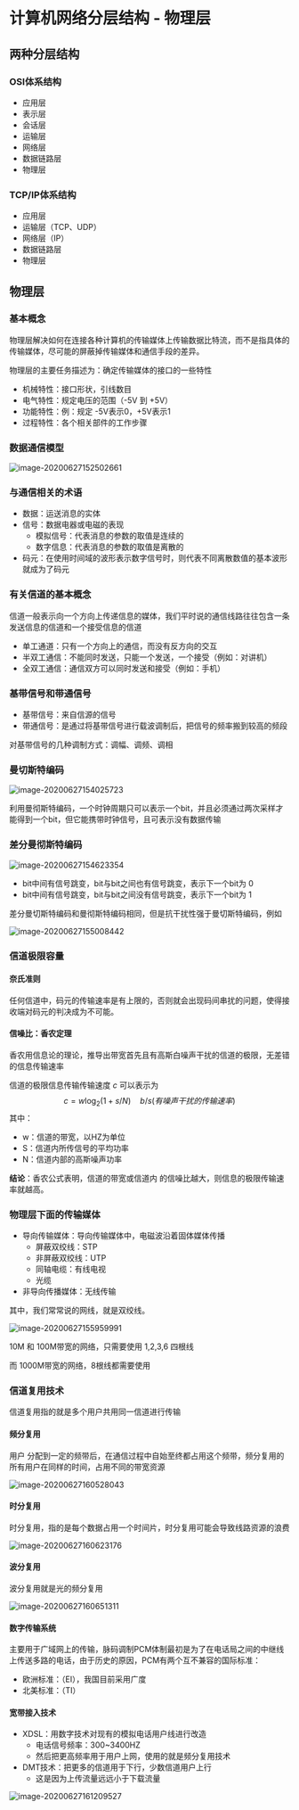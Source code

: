 # 计算机网络分层结构 - 物理层

## 两种分层结构

### OSI体系结构

- 应用层
- 表示层
- 会话层
- 运输层
- 网络层
- 数据链路层
- 物理层

### TCP/IP体系结构

- 应用层
- 运输层（TCP、UDP）
- 网络层（IP）
- 数据链路层
- 物理层



## 物理层

### 基本概念

物理层解决如何在连接各种计算机的传输媒体上传输数据比特流，而不是指具体的传输媒体，尽可能的屏蔽掉传输媒体和通信手段的差异。

物理层的主要任务描述为：确定传输媒体的接口的一些特性

- 机械特性：接口形状，引线数目
- 电气特性：规定电压的范围（-5V 到 +5V）
- 功能特性：例：规定 -5V表示0，+5V表示1
- 过程特性：各个相关部件的工作步骤

### 数据通信模型

![image-20200627152502661](https://cdn.losey.top/blog/image-20200627152502661.png)

### 与通信相关的术语

- 数据：运送消息的实体
- 信号：数据电器或电磁的表现
  - 模拟信号：代表消息的参数的取值是连续的
  - 数字信息：代表消息的参数的取值是离散的
- 码元：在使用时间域的波形表示数字信号时，则代表不同离散数值的基本波形就成为了码元

### 有关信道的基本概念

信道一般表示向一个方向上传递信息的媒体，我们平时说的通信线路往往包含一条发送信息的信道和一个接受信息的信道

- 单工通道：只有一个方向上的通信，而没有反方向的交互
- 半双工通信：不能同时发送，只能一个发送，一个接受（例如：对讲机）
- 全双工通信：通信双方可以同时发送和接受（例如：手机）

### 基带信号和带通信号

- 基带信号：来自信源的信号
- 带通信号：是通过将基带信号进行载波调制后，把信号的频率搬到较高的频段

对基带信号的几种调制方式：调幅、调频、调相

### 曼切斯特编码



![image-20200627154025723](https://cdn.losey.top/blog/image-20200627154025723.png)

利用曼彻斯特编码，一个时钟周期只可以表示一个bit，并且必须通过两次采样才能得到一个bit，但它能携带时钟信号，且可表示没有数据传输

### 差分曼彻斯特编码

![image-20200627154623354](https://cdn.losey.top/blog/image-20200627154623354.png)

- bit中间有信号跳变，bit与bit之间也有信号跳变，表示下一个bit为 0
- bit中间有信号跳变，bit与bit之间没有信号跳变，表示下一个bit为 1

差分曼切斯特编码和曼彻斯特编码相同，但是抗干扰性强于曼切斯特编码，例如

![image-20200627155008442](https://cdn.losey.top/blog/image-20200627155008442.png)

### 信道极限容量

#### 奈氏准则

任何信道中，码元的传输速率是有上限的，否则就会出现码间串扰的问题，使得接收端对码元的判决成为不可能。

#### 信噪比：香农定理

香农用信息论的理论，推导出带宽首先且有高斯白噪声干扰的信道的极限，无差错的信息传输速率

信道的极限信息传输传输速度 $c$ 可以表示为
$$
c=w \log _{2}(1 + s / N) \quad b / s  (有噪声干扰的传输速率)
$$
其中：

- w：信道的带宽，以HZ为单位
- S：信道内所传信号的平均功率
- N：信道内部的高斯噪声功率

**结论**：香农公式表明，信道的带宽或信道内 的信噪比越大，则信息的极限传输速率就越高。

### 物理层下面的传输媒体

- 导向传输媒体：导向传输媒体中，电磁波沿着固体媒体传播
  - 屏蔽双绞线：STP
  - 非屏蔽双绞线：UTP
  - 同轴电缆：有线电视
  - 光缆
- 非导向传播媒体：无线传输

其中，我们常常说的网线，就是双绞线。

![image-20200627155959991](https://cdn.losey.top/blog/image-20200627155959991.png)

10M 和 100M带宽的网络，只需要使用 1,2,3,6 四根线

而 1000M带宽的网络，8根线都需要使用

### 信道复用技术

信道复用指的就是多个用户共用同一信道进行传输

#### 频分复用

用户 分配到一定的频带后，在通信过程中自始至终都占用这个频带，频分复用的所有用户在同样的时间，占用不同的带宽资源

![image-20200627160528043](https://cdn.losey.top/blog/image-20200627160528043.png)

#### 时分复用

时分复用，指的是每个数据占用一个时间片，时分复用可能会导致线路资源的浪费

![image-20200627160623176](https://cdn.losey.top/blog/image-20200627160623176.png)

#### 波分复用

波分复用就是光的频分复用

![image-20200627160651311](https://cdn.losey.top/blog/image-20200627160651311.png)

#### 数字传输系统

主要用于广域网上的传输，脉码调制PCM体制最初是为了在电话局之间的中继线上传送多路的电话，由于历史的原因，PCM有两个互不兼容的国际标准：

- 欧洲标准：（EI），我国目前采用广度
- 北美标准：（TI）

#### 宽带接入技术

- XDSL：用数字技术对现有的模拟电话用户线进行改造
  - 电话信号频率：300~3400HZ
  - 然后把更高频率用于用户上网，使用的就是频分复用技术
- DMT技术：把更多的信道用于下行，少数信道用户上行
  - 这是因为上传流量远远小于下载流量

![image-20200627161209527](https://cdn.losey.top/blog/image-20200627161209527.png)